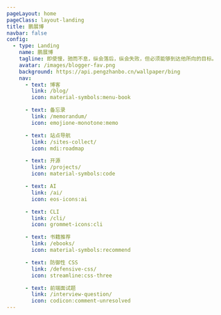 ```yaml
---
pageLayout: home
pageClass: layout-landing
title: 鹏展博
navbar: false
config:
  - type: Landing
    name: 鹏展博
    tagline: 即使慢，驰而不息，纵会落后，纵会失败，但必须能够到达他所向的目标。
    avatar: /images/blogger-fav.png
    background: https://api.pengzhanbo.cn/wallpaper/bing
    nav:
      - text: 博客
        link: /blog/
        icon: material-symbols:menu-book

      - text: 备忘录
        link: /memorandum/
        icon: emojione-monotone:memo

      - text: 站点导航
        link: /sites-collect/
        icon: mdi:roadmap

      - text: 开源
        link: /projects/
        icon: material-symbols:code

      - text: AI
        link: /ai/
        icon: eos-icons:ai

      - text: CLI
        link: /cli/
        icon: grommet-icons:cli

      - text: 书籍推荐
        link: /ebooks/
        icon: material-symbols:recommend

      - text: 防御性 CSS
        link: /defensive-css/
        icon: streamline:css-three

      - text: 前端面试题
        link: /interview-question/
        icon: codicon:comment-unresolved
---
```

